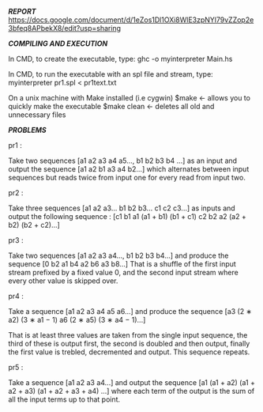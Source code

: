 ***REPORT***
https://docs.google.com/document/d/1eZos1Dl1OXi8WlE3zpNYl79vZZop2e3bfeq8APbekX8/edit?usp=sharing

***COMPILING AND EXECUTION***

In CMD, to create the executable, type:
ghc -o myinterpreter Main.hs

In CMD, to run the executable with an spl file and stream, type:
myinterpreter pr1.spl < pr1text.txt

On a unix machine with Make installed (i.e cygwin)
$make           <- allows you to quickly make the executable
$make clean     <- deletes all old and unnecessary files


***PROBLEMS***

pr1 : 

Take two sequences [a1 a2 a3 a4 a5..., b1 b2 b3 b4 ...] as an input and output the sequence [a1 a2 b1 a3 a4 b2...] which alternates between input sequences but reads twice from input one for every read from input two.


pr2 :

Take three sequences [a1 a2 a3... b1 b2 b3... c1 c2 c3...] as inputs and output the following sequence : [c1 b1 a1 (a1 + b1) (b1 + c1) c2 b2 a2 (a2 + b2) (b2 + c2)...]

pr3 :

Take two sequences [a1 a2 a3 a4..., b1 b2 b3 b4...] 
and produce the sequence [0 b2 a1 b4 a2 b6 a3 b8...]
That is a shuffle of the first input stream prefixed by a fixed value 0, and the second input stream where every other value is skipped over.

pr4 :

Take a sequence [a1 a2 a3 a4 a5 a6...] and produce the sequence
[a3 (2 ∗ a2) (3 ∗ a1 − 1) a6 (2 ∗ a5) (3 ∗ a4 − 1)...] 

That is at least three values are taken from the single input sequence, the third of these is output first, the second is doubled and then output, finally the first value is trebled, decremented and output. This sequence repeats.

pr5 :

Take a sequence [a1 a2 a3 a4...]  and output the sequence
[a1 (a1 + a2) (a1 + a2 + a3) (a1 + a2 + a3 + a4) ...]
where each term of the output is the sum of all the input terms up to that point.

